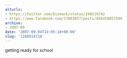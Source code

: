 ```yaml
---
alturls:
- https://twitter.com/bismark/status/246519742
- https://www.facebook.com/17803937/posts/856458857599
archive:
- 2007-09
date: '2007-09-04T14:05:18+00:00'
slug: '1188914718'
---
```


getting ready for school

